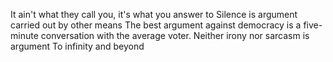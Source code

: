 It ain't what they call you, it's what you answer to
Silence is argument carried out by other means
The best argument against democracy is a five-minute conversation with the average voter.
Neither irony nor sarcasm is argument
To infinity and beyond
